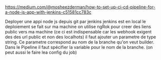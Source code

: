https://medium.com/@mosheezderman/how-to-set-up-ci-cd-pipeline-for-a-node-js-app-with-jenkins-c51581cc783c


Deployer une appi node js depuis git par jenkins
jenkins est en local
le deploiement se fait sur ma machine
on utilise ngRok pour creer des liens public vers ma machine (ce ci est indispensable car les webhook exigent des des url public et non des localhots)
il faut ajouter un parametre de type string.
Ce parametre correspond au nom de la branche qu'on veut builder.
Dans le Pipeline il faut spécifier la variable pour le nom de la branche. (on peut aussi le faire lea config du job)